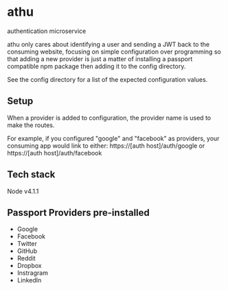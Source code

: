 # athu
authentication microservice

athu only cares about identifying a user and sending a JWT back to the consuming website, focusing on simple configuration over programming so that adding a new provider is just a matter of
installing a passport compatible npm package then adding it to the config directory.

See the config directory for a list of the expected configuration values.

## Setup
When a provider is added to configuration, the provider name is used to make the routes.

For example, if you configured "google" and "facebook" as providers, your consuming app would link to either:
https://[auth host]/auth/google
or
https://[auth host]/auth/facebook

## Tech stack
Node v4.1.1

## Passport Providers pre-installed

* Google
* Facebook
* Twitter
* GitHub
* Reddit
* Dropbox
* Instragram
* LinkedIn
